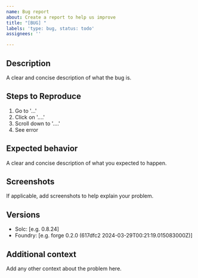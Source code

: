 ```yaml
---
name: Bug report
about: Create a report to help us improve
title: "[BUG] "
labels: 'type: bug, status: todo'
assignees: ''

---
```


## Description

A clear and concise description of what the bug is.

## Steps to Reproduce

1. Go to '...'
2. Click on '....'
3. Scroll down to '....'
4. See error

## Expected behavior

A clear and concise description of what you expected to happen.

## Screenshots

If applicable, add screenshots to help explain your problem.

## Versions
 - Solc: [e.g. 0.8.24]
 - Foundry: [e.g. forge 0.2.0 (617dfc2 2024-03-29T00:21:19.015083000Z)]

## Additional context

Add any other context about the problem here.
